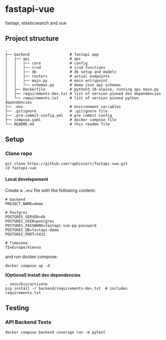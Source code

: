 # fastapi-vue
fastapi, elasticsearch and vue

## Project structure
    .
    ├── backend                  # fastapi app
    │   ├── api                  # api
    │   │   ├── core             # config
    │   │   ├── crud             # crud functions
    │   │   ├── db               # db setup and models
    │   │   ├── routers          # actual endpoints
    │   │   ├── main.py          # main entrypoint
    │   │   └── schemas.py       # demo json api schemas
    │   ├── Dockerfile           # python3.10-alpine, running api main.py
    │   ├── requirements-dev.txt # list of version pinned dev dependencies
    │   └── requirements.txt     # list of version pinned python dependencies
    ├── .env                     # environment variables
    ├── .gitignore               # .gitignore file
    ├── .pre-commit-config.yml   # pre commit config
    ├── compose.yaml             # docker compose file
    └── README.md                # this readme file


## Setup

### Clone repo
```shell script
git clone https://github.com/raphiniert/fastapi-vue.git
cd fastapi-vue
```

#### Local developement

Create a `.env` file with the following content:

```text
# backend
PROJECT_NAME=demo

# Postgres
POSTGRES_SERVER=db
POSTGRES_USER=postgres
POSTGRES_PASSWORD=fastapi-vue-pg-password
POSTGRES_DB=fastapi-demo
POSTGRES_PORT=5432

# Timezone
TZ=Europe/Vienna
```

and run docker compose:

```shell script
docker compose up -d
```

**[Optional] Install dev dependencies**

```shell script
. venv/bin/activate
pip install -r backend/requirements-dev.txt  # includes requirements.txt
```

## Testing

### API Backend Tests

```shell script
docker compose backend coverage run -m pytest
```

